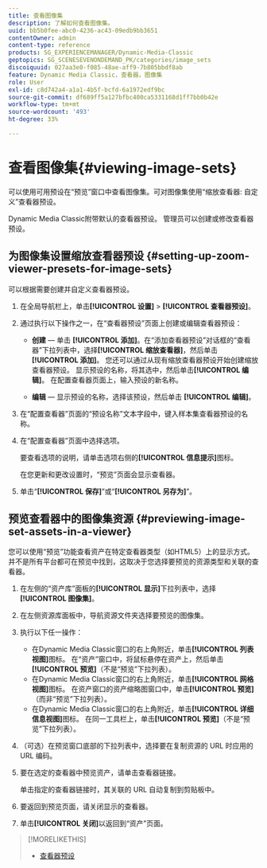 ```yaml
---
title: 查看图像集
description: 了解如何查看图像集。
uuid: bb5b0fee-abc0-4236-ac43-09edb9bb3651
contentOwner: admin
content-type: reference
products: SG_EXPERIENCEMANAGER/Dynamic-Media-Classic
geptopics: SG_SCENESEVENONDEMAND_PK/categories/image_sets
discoiquuid: 027aa3e0-f085-48ae-aff9-7b805bbdf8ab
feature: Dynamic Media Classic，查看器，图像集
role: User
exl-id: c8d742a4-a1a1-4b5f-bcfd-6a1972edf9bc
source-git-commit: df689ff5a127bfbc400ca5331168d1ff7bb0b42e
workflow-type: tm+mt
source-wordcount: '493'
ht-degree: 33%

---
```


# 查看图像集{#viewing-image-sets}

可以使用可用预设在“预览”窗口中查看图像集。可对图像集使用“缩放查看器: 自定义”查看器预设。

Dynamic Media Classic附带默认的查看器预设。 管理员可以创建或修改查看器预设。

## 为图像集设置缩放查看器预设 {#setting-up-zoom-viewer-presets-for-image-sets}

可以根据需要创建并自定义查看器预设。

1. 在全局导航栏上，单击&#x200B;**[!UICONTROL 设置]** > **[!UICONTROL 查看器预设]**。
1. 通过执行以下操作之一，在“查看器预设”页面上创建或编辑查看器预设：

   * **创建**  — 单击 **[!UICONTROL 添加]**。在“添加查看器预设”对话框的“查看器”下拉列表中，选择&#x200B;**[!UICONTROL 缩放查看器]**，然后单击&#x200B;**[!UICONTROL 添加]**。 您还可以通过从现有缩放查看器预设开始创建缩放查看器预设。 显示预设的名称，将其选中，然后单击&#x200B;**[!UICONTROL 编辑]**。 在配置查看器页面上，输入预设的新名称。

   * **编辑**  — 显示预设的名称，选择该预设，然后单击 **[!UICONTROL 编辑]**。

1. 在“配置查看器”页面的“预设名称”文本字段中，键入样本集查看器预设的名称。
1. 在“配置查看器”页面中选择选项。

   要查看选项的说明，请单击选项右侧的&#x200B;**[!UICONTROL 信息提示]**&#x200B;图标。

   在您更新和更改设置时，“预览”页面会显示查看器。

1. 单击“**[!UICONTROL 保存]**”或“**[!UICONTROL 另存为]**”。

## 预览查看器中的图像集资源 {#previewing-image-set-assets-in-a-viewer}

您可以使用“预览”功能查看资产在特定查看器类型（如HTML5）上的显示方式。 并不是所有平台都可在预览中找到，这取决于您选择要预览的资源类型和关联的查看器。

1. 在左侧的“资产库”面板的&#x200B;**[!UICONTROL 显示]**&#x200B;下拉列表中，选择&#x200B;**[!UICONTROL 图像集]**。
1. 在左侧资源库面板中，导航资源文件夹选择要预览的图像集。
1. 执行以下任一操作：

   * 在Dynamic Media Classic窗口的右上角附近，单击&#x200B;**[!UICONTROL 列表视图]**&#x200B;图标。 在“资产”窗口中，将鼠标悬停在资产上，然后单击&#x200B;**[!UICONTROL 预览]**（不是“预览”下拉列表）。
   * 在Dynamic Media Classic窗口的右上角附近，单击&#x200B;**[!UICONTROL 网格视图]**&#x200B;图标。 在资产窗口的资产缩略图窗口中，单击&#x200B;**[!UICONTROL 预览]**（而非“预览”下拉列表）。
   * 在Dynamic Media Classic窗口的右上角附近，单击&#x200B;**[!UICONTROL 详细信息视图]**&#x200B;图标。 在同一工具栏上，单击&#x200B;**[!UICONTROL 预览]**（不是“预览”下拉列表）。

1. （可选）在预览窗口底部的下拉列表中，选择要在复制资源的 URL 时应用的 URL 编码。
1. 要在选定的查看器中预览资产，请单击查看器链接。

   单击指定的查看器链接时，其关联的 URL 自动复制到剪贴板中。

1. 要返回到预览页面，请关闭显示的查看器。
1. 单击&#x200B;**[!UICONTROL 关闭]**&#x200B;以返回到“资产”页面。

>[!MORELIKETHIS]
>
>* [查看器预设](application-setup.md#viewer_presets)

